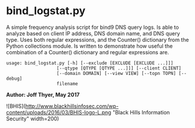# bind_logstat.py

A simple frequency analysis script for bind9 DNS query logs.  Is able to analyze based on client IP address, DNS domain name, and DNS query type.  Uses both regular expressions, and the Counter() dictionary from the Python collections module.  Is written to demonstrate how useful the combination of a Counter() dictionary and regular expressions are.


    usage: bind_logstat.py [-h] [--exclude [EXCLUDE [EXCLUDE ...]]]
                       [--qtype [QTYPE [QTYPE ...]]] [--client CLIENT]
                       [--domain DOMAIN] [--view VIEW] [--topn TOPN] [--debug]
                       filename


**Author: Joff Thyer, May 2017**


![BHIS](http://www.blackhillsinfosec.com/wp-content/uploads/2016/03/BHIS-logo-L.png "Black Hills Information Security" width=200)

